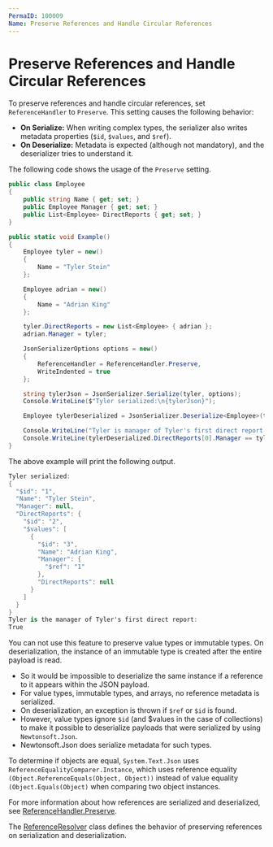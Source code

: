 ```yaml
---
PermaID: 100009
Name: Preserve References and Handle Circular References
---
```


# Preserve References and Handle Circular References

To preserve references and handle circular references, set `ReferenceHandler` to `Preserve`. This setting causes the following behavior:

 - **On Serialize:** When writing complex types, the serializer also writes metadata properties (`$id`, `$values`, and `$ref`).
 - **On Deserialize:** Metadata is expected (although not mandatory), and the deserializer tries to understand it.

The following code shows the usage of the `Preserve` setting.

```csharp
public class Employee
{
    public string Name { get; set; }
    public Employee Manager { get; set; }
    public List<Employee> DirectReports { get; set; }
}

public static void Example()
{
    Employee tyler = new()
    {
        Name = "Tyler Stein"
    };

    Employee adrian = new()
    {
        Name = "Adrian King"
    };

    tyler.DirectReports = new List<Employee> { adrian };
    adrian.Manager = tyler;

    JsonSerializerOptions options = new()
    {
        ReferenceHandler = ReferenceHandler.Preserve,
        WriteIndented = true
    };

    string tylerJson = JsonSerializer.Serialize(tyler, options);
    Console.WriteLine($"Tyler serialized:\n{tylerJson}");

    Employee tylerDeserialized = JsonSerializer.Deserialize<Employee>(tylerJson, options);

    Console.WriteLine("Tyler is manager of Tyler's first direct report: ");
    Console.WriteLine(tylerDeserialized.DirectReports[0].Manager == tylerDeserialized);
}
```

The above example will print the following output.

```csharp
Tyler serialized:
{
  "$id": "1",
  "Name": "Tyler Stein",
  "Manager": null,
  "DirectReports": {
    "$id": "2",
    "$values": [
      {
        "$id": "3",
        "Name": "Adrian King",
        "Manager": {
          "$ref": "1"
        },
        "DirectReports": null
      }
    ]
  }
}
Tyler is the manager of Tyler's first direct report:
True
```

You can not use this feature to preserve value types or immutable types. On deserialization, the instance of an immutable type is created after the entire payload is read. 

 - So it would be impossible to deserialize the same instance if a reference to it appears within the JSON payload.
 - For value types, immutable types, and arrays, no reference metadata is serialized. 
 - On deserialization, an exception is thrown if `$ref` or `$id` is found. 
 - However, value types ignore `$id` (and $values in the case of collections) to make it possible to deserialize payloads that were serialized by using `Newtonsoft.Json`. 
 - Newtonsoft.Json does serialize metadata for such types.

To determine if objects are equal, `System.Text.Json` uses `ReferenceEqualityComparer.Instance`, which uses reference equality `(Object.ReferenceEquals(Object, Object))` instead of value equality `(Object.Equals(Object)` when comparing two object instances.

For more information about how references are serialized and deserialized, see [ReferenceHandler.Preserve](https://docs.microsoft.com/en-us/dotnet/api/system.text.json.serialization.referencehandler.preserve?view=net-5.0).

The [ReferenceResolver](https://docs.microsoft.com/en-us/dotnet/api/system.text.json.serialization.referenceresolver?view=net-5.0) class defines the behavior of preserving references on serialization and deserialization. 